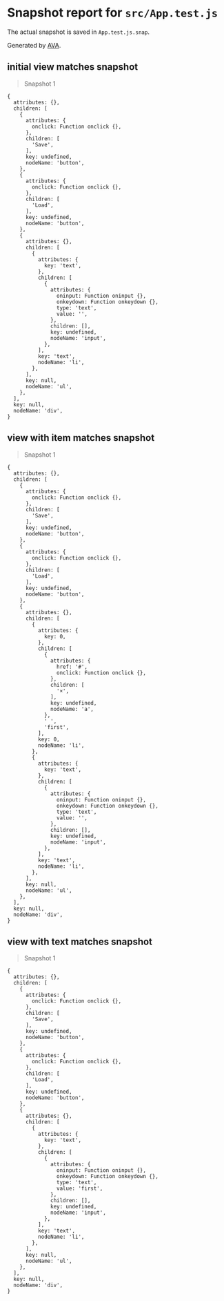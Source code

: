# Snapshot report for `src/App.test.js`

The actual snapshot is saved in `App.test.js.snap`.

Generated by [AVA](https://ava.li).

## initial view matches snapshot

> Snapshot 1

    {
      attributes: {},
      children: [
        {
          attributes: {
            onclick: Function onclick {},
          },
          children: [
            'Save',
          ],
          key: undefined,
          nodeName: 'button',
        },
        {
          attributes: {
            onclick: Function onclick {},
          },
          children: [
            'Load',
          ],
          key: undefined,
          nodeName: 'button',
        },
        {
          attributes: {},
          children: [
            {
              attributes: {
                key: 'text',
              },
              children: [
                {
                  attributes: {
                    oninput: Function oninput {},
                    onkeydown: Function onkeydown {},
                    type: 'text',
                    value: '',
                  },
                  children: [],
                  key: undefined,
                  nodeName: 'input',
                },
              ],
              key: 'text',
              nodeName: 'li',
            },
          ],
          key: null,
          nodeName: 'ul',
        },
      ],
      key: null,
      nodeName: 'div',
    }

## view with item matches snapshot

> Snapshot 1

    {
      attributes: {},
      children: [
        {
          attributes: {
            onclick: Function onclick {},
          },
          children: [
            'Save',
          ],
          key: undefined,
          nodeName: 'button',
        },
        {
          attributes: {
            onclick: Function onclick {},
          },
          children: [
            'Load',
          ],
          key: undefined,
          nodeName: 'button',
        },
        {
          attributes: {},
          children: [
            {
              attributes: {
                key: 0,
              },
              children: [
                {
                  attributes: {
                    href: '#',
                    onclick: Function onclick {},
                  },
                  children: [
                    '×',
                  ],
                  key: undefined,
                  nodeName: 'a',
                },
                ' ',
                'first',
              ],
              key: 0,
              nodeName: 'li',
            },
            {
              attributes: {
                key: 'text',
              },
              children: [
                {
                  attributes: {
                    oninput: Function oninput {},
                    onkeydown: Function onkeydown {},
                    type: 'text',
                    value: '',
                  },
                  children: [],
                  key: undefined,
                  nodeName: 'input',
                },
              ],
              key: 'text',
              nodeName: 'li',
            },
          ],
          key: null,
          nodeName: 'ul',
        },
      ],
      key: null,
      nodeName: 'div',
    }

## view with text matches snapshot

> Snapshot 1

    {
      attributes: {},
      children: [
        {
          attributes: {
            onclick: Function onclick {},
          },
          children: [
            'Save',
          ],
          key: undefined,
          nodeName: 'button',
        },
        {
          attributes: {
            onclick: Function onclick {},
          },
          children: [
            'Load',
          ],
          key: undefined,
          nodeName: 'button',
        },
        {
          attributes: {},
          children: [
            {
              attributes: {
                key: 'text',
              },
              children: [
                {
                  attributes: {
                    oninput: Function oninput {},
                    onkeydown: Function onkeydown {},
                    type: 'text',
                    value: 'first',
                  },
                  children: [],
                  key: undefined,
                  nodeName: 'input',
                },
              ],
              key: 'text',
              nodeName: 'li',
            },
          ],
          key: null,
          nodeName: 'ul',
        },
      ],
      key: null,
      nodeName: 'div',
    }
